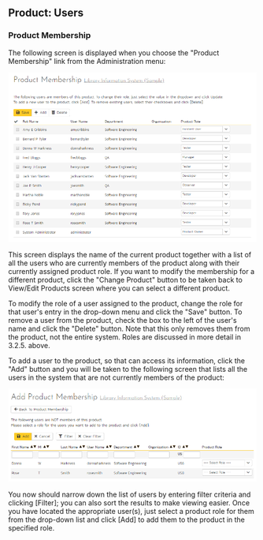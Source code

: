 ## Product: Users

### Product Membership

The following screen is displayed when you choose the "Product
Membership" link from the Administration menu:

![](img/Product_Users_107.png)




This screen displays the name of the current product together with a
list of all the users who are currently members of the product along
with their currently assigned product role. If you want to modify the
membership for a different product, click the "Change Product" button to
be taken back to View/Edit Products screen where you can select a
different product.

To modify the role of a user assigned to the product, change the role
for that user's entry in the drop-down menu and click the "Save" button.
To remove a user from the product, check the box to the left of the
user's name and click the "Delete" button. Note that this only removes
them from the product, not the entire system. Roles are discussed in
more detail in 3.2.5. above.

To add a user to the product, so that can access its information, click
the "Add" button and you will be taken to the following screen that
lists all the users in the system that are not currently
members of the product:

![](img/Product_Users_108.png)




You now should narrow down the list of users by entering filter criteria
and clicking \[Filter\]; you can also sort the results to make viewing
easier. Once you have located the appropriate user(s), just select a
product role for them from the drop-down list and click \[Add\] to add
them to the product in the specified role.

